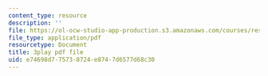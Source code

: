 ```yaml
---
content_type: resource
description: ''
file: https://ol-ocw-studio-app-production.s3.amazonaws.com/courses/res-tll-004-stem-concept-videos-fall-2013/e74698d775738724e8747d6577d68c30_2HpF8R_cjR8.pdf
file_type: application/pdf
resourcetype: Document
title: 3play pdf file
uid: e74698d7-7573-8724-e874-7d6577d68c30
---
```

